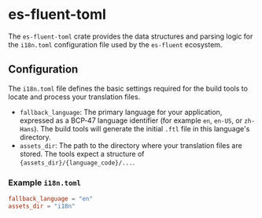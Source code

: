 # es-fluent-toml

The `es-fluent-toml` crate provides the data structures and parsing logic for the `i18n.toml` configuration file used by the `es-fluent` ecosystem.

## Configuration

The `i18n.toml` file defines the basic settings required for the build tools to locate and process your translation files.

-   `fallback_language`: The primary language for your application, expressed as a BCP‑47 language identifier (for example `en`, `en-US`, or `zh-Hans`). The build tools will generate the initial `.ftl` file in this language's directory.
-   `assets_dir`: The path to the directory where your translation files are stored. The tools expect a structure of `{assets_dir}/{language_code}/...`.

### Example `i18n.toml`

```toml
fallback_language = "en"
assets_dir = "i18n"
```
